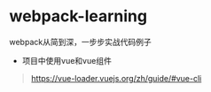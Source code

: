 # webpack-learning
webpack从简到深，一步步实战代码例子

- 项目中使用vue和vue组件
> https://vue-loader.vuejs.org/zh/guide/#vue-cli
